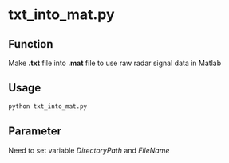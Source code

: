 # txt_into_mat.py  
## Function  
Make **.txt** file into **.mat** file to use raw radar signal data in Matlab  
## Usage  
```bash  
python txt_into_mat.py  
```  
## Parameter  
Need to set variable *DirectoryPath* and *FileName*  

